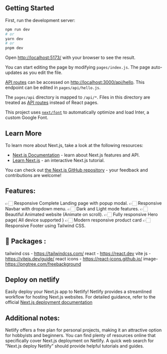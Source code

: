 ## Getting Started

First, run the development server:

```bash
npm run dev
# or
yarn dev
# or
pnpm dev
```

Open [http://localhost:5173/](http://localhost:5173/) with your browser to see the result.

You can start editing the page by modifying `pages/index.js`. The page auto-updates as you edit the file.

[API routes](https://nextjs.org/docs/api-routes/introduction) can be accessed on [http://localhost:3000/api/hello](http://localhost:3000/api/hello). This endpoint can be edited in `pages/api/hello.js`.

The `pages/api` directory is mapped to `/api/*`. Files in this directory are treated as [API routes](https://nextjs.org/docs/api-routes/introduction) instead of React pages.

This project uses [`next/font`](https://nextjs.org/docs/basic-features/font-optimization) to automatically optimize and load Inter, a custom Google Font.

## Learn More

To learn more about Next.js, take a look at the following resources:

- [Next.js Documentation](https://nextjs.org/docs) - learn about Next.js features and API.
- [Learn Next.js](https://nextjs.org/learn) - an interactive Next.js tutorial.

You can check out [the Next.js GitHub repository](https://github.com/vercel/next.js/) - your feedback and contributions are welcome!


## Features: 

👉🏻 Responsive Complete Landing page with popup modal.
👉🏻 Responsive Navbar with dropdown menu.
👉🏻 Dark and Light mode features.
👉🏻 Beautiful Animated website (Animate on scroll).
👉🏻 Fully responsive Hero page( All device supported )
👉🏻 Modern responsive product card
👉🏻 Responsive Footer using Tailwind CSS.


## 💼 Packages :

tailwind css - https://tailwindcss.com/
react - https://react.dev
vite js - https://vitejs.dev/guide/
react icons - https://react-icons.github.io/
image- https://pngtree.com/freebackground


## Deploy on netlify

Easily deploy your Next.js app to Netlify!
Netlify provides a streamlined workflow for hosting Next.js websites.
For detailed guidance, refer to the official [Next.js deployment documentation](https://nextjs.org/docs/deployment)

## Additional notes:

Netlify offers a free plan for personal projects, making it an attractive option for hobbyists and beginners.
You can find plenty of resources online that specifically cover Next.js deployment on Netlify. A quick web search for "Next.js deploy Netlify" should provide helpful tutorials and guides.